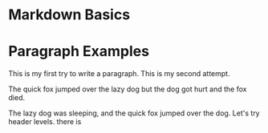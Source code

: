 # Markdown Basics

# Paragraph Examples
This is my first try to write a paragraph.
This is my second attempt.

The quick fox jumped over the lazy dog
but the dog got hurt
and the fox died.



The lazy dog was sleeping, and the quick fox jumped over the dog.
Let's try header levels. there is
<!--stackedit_data:
eyJoaXN0b3J5IjpbNDM1NDU1Njg0LDExMzMyNDA2NzQsMTI3OD
Y5Mjk0MV19
-->